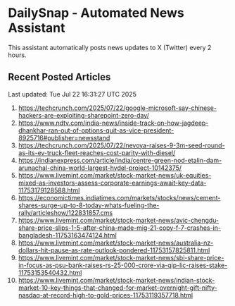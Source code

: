 # DailySnap - Automated News Assistant

This assistant automatically posts news updates to X (Twitter) every 2 hours.

## Recent Posted Articles

Last updated: Tue Jul 22 16:31:27 UTC 2025

1. https://techcrunch.com/2025/07/22/google-microsoft-say-chinese-hackers-are-exploiting-sharepoint-zero-day/
2. https://www.ndtv.com/india-news/inside-track-on-how-jagdeep-dhankhar-ran-out-of-options-quit-as-vice-president-8925716#publisher=newsstand
3. https://techcrunch.com/2025/07/22/nevoya-raises-9-3m-seed-round-as-its-ev-truck-fleet-reaches-cost-parity-with-diesel/
4. https://indianexpress.com/article/india/centre-green-nod-etalin-dam-arunachal-china-world-largest-hydel-project-10142375/
5. https://www.livemint.com/market/stock-market-news/uk-equities-mixed-as-investors-assess-corporate-earnings-await-key-data-11753179128588.html
6. https://economictimes.indiatimes.com/markets/stocks/news/cement-shares-surge-up-to-8-today-whats-fueling-the-rally/articleshow/122831857.cms
7. https://www.livemint.com/market/stock-market-news/avic-chengdu-share-price-slips-1-5-after-china-made-mig-21-copy-f-7-crashes-in-bangladesh-11753163474124.html
8. https://www.livemint.com/market/stock-market-news/australia-nz-dollars-hit-pause-as-rate-outlook-pondered-11753157825811.html
9. https://www.livemint.com/market/stock-market-news/sbi-share-price-in-focus-as-psu-bank-raises-rs-25-000-crore-via-qip-lic-raises-stake-11753153540432.html
10. https://www.livemint.com/market/stock-market-news/indian-stock-market-10-key-things-that-changed-for-market-overnight-gift-nifty-nasdaq-at-record-high-to-gold-prices-11753119357718.html
